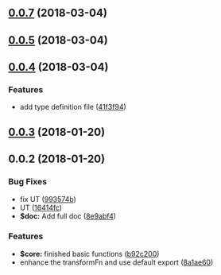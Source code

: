 <a name="0.0.7"></a>
## [0.0.7](https://github.com/ULIVZ/alphaX/compare/v0.0.5...v0.0.7) (2018-03-04)



<a name="0.0.5"></a>
## [0.0.5](https://github.com/ULIVZ/alphaX/compare/v0.0.4...v0.0.5) (2018-03-04)



<a name="0.0.4"></a>
## [0.0.4](https://github.com/ULIVZ/alphaX/compare/v0.0.3...v0.0.4) (2018-03-04)


### Features

* add type definition file ([41f3f94](https://github.com/ULIVZ/alphaX/commit/41f3f94))



<a name="0.0.3"></a>
## [0.0.3](https://github.com/ULIVZ/alphaX/compare/v0.0.2...v0.0.3) (2018-01-20)



<a name="0.0.2"></a>
## 0.0.2 (2018-01-20)


### Bug Fixes

* fix UT ([993574b](https://github.com/ULIVZ/alphaX/commit/993574b))
* UT ([16414fc](https://github.com/ULIVZ/alphaX/commit/16414fc))
* **$doc:** Add full doc ([8e9abf4](https://github.com/ULIVZ/alphaX/commit/8e9abf4))


### Features

* **$core:** finished basic functions ([b92c200](https://github.com/ULIVZ/alphaX/commit/b92c200))
* enhance the transformFn and use default export ([8a1ae60](https://github.com/ULIVZ/alphaX/commit/8a1ae60))



